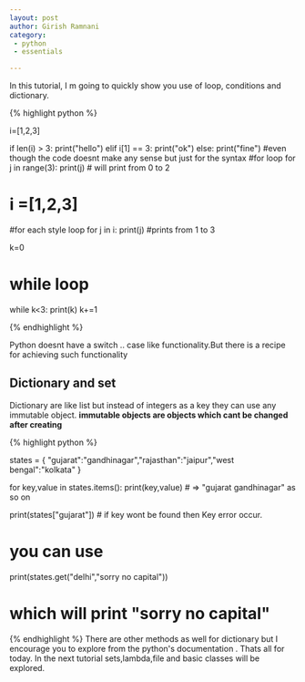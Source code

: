 ```yaml
---
layout: post
author: Girish Ramnani
category:
 - python
 - essentials

---
```


In this tutorial, I m going to quickly show you use of 
loop, conditions and dictionary.

{% highlight python %}

i=[1,2,3]

if len(i) > 3:
    print("hello")
elif i[1] == 3:
    print("ok")
else:
    print("fine")  #even though the code doesnt make any sense but just for                    the syntax
#for loop
for j in range(3):
    print(j)    # will print from 0 to 2


# i =[1,2,3]
#for each style loop
for j in i:
    print(j) #prints from 1 to 3 

k=0

# while loop
while k<3:
    print(k)
    k+=1

{% endhighlight %}

Python doesnt have a switch .. case like functionality.But there is a 
recipe for achieving such functionality

## Dictionary and set

Dictionary are like list but instead of integers as a key they can use 
any immutable object. **immutable objects are objects which cant be changed after creating**

{% highlight python %}

states = { "gujarat":"gandhinagar","rajasthan":"jaipur","west bengal":"kolkata" }

for key,value in states.items():
    print(key,value)       #  => "gujarat gandhinagar" as so on


print(states["gujarat"])     # if key wont be found then Key error occur.


# you can use
print(states.get("delhi","sorry no capital"))

# which will print "sorry no capital"


{% endhighlight %}
There are other methods as well for dictionary but I encourage you to 
explore from the python's documentation .
Thats all for today. In the next tutorial sets,lambda,file and basic classes will be explored.





